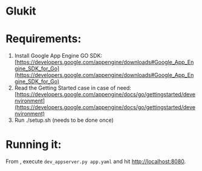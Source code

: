 Glukit
======

Requirements:
=============
  1. Install Google App Engine GO SDK:
  [https://developers.google.com/appengine/downloads#Google_App_Engine_SDK_for_Go](https://developers.google.com/appengine/downloads#Google_App_Engine_SDK_for_Go)
  2. Read the Getting Started case in case of need:
  [https://developers.google.com/appengine/docs/go/gettingstarted/devenvironment](https://developers.google.com/appengine/docs/go/gettingstarted/devenvironment)
  3. Run ./setup.sh (needs to be done once)

Running it:
===========
From <repo path>, execute ```dev_appserver.py app.yaml``` and hit [http://localhost:8080](http://localhost:8080).
